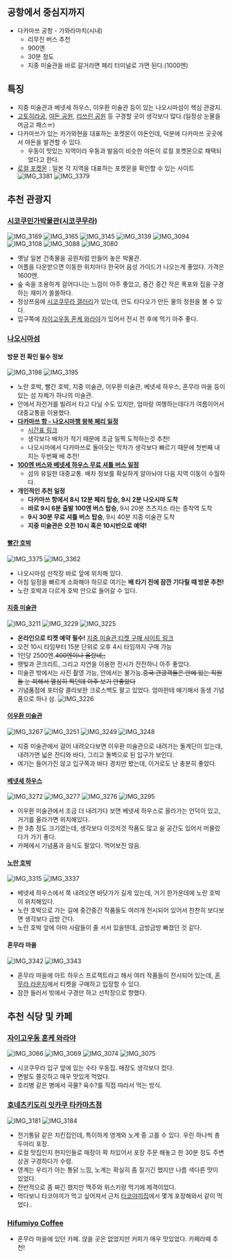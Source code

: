 ## 공항에서 중심지까지
- 다카마쓰 공항 - 가와라마치(시내)
  - 리무진 버스 추천
  - 900엔
  - 30분 정도
  - 지중 미술관을 바로 갈거라면 페리 터미널로 가면 된다.(1000엔)

## 특징
- 지중 미술관과 베넷세 하우스, 이우환 미술관 등이 있는 나오시마섬이 핵심 관광지.
- [고토히라궁](https://maps.app.goo.gl/MMfHEtPsz3NaYbxs9), [야돈 공원](https://maps.app.goo.gl/CpXKhS1DC8B8qW2VA), 
[리쓰린 공원](https://maps.app.goo.gl/hnBfMgmeRBEnc9QC9) 등 구경할 곳이 생각보다 많다.(일정상 눈물을 머금고 패스ㅠ)
- 다카마쓰가 있는 카가와현을 대표하는 포켓몬이 야돈인데, 덕분에 다카마쓰 곳곳에서 야돈을 발견할 수 있다.
  - 우동이 맛있는 지역이라 우동과 발음이 비슷한 야돈이 로컬 포켓몬으로 채택되었다고 한다.
- [로컬 포켓몬](https://local.pokemon.jp/ko/) : 일본 각 지역을 대표하는 포켓몬을 확인할 수 있는 사이트
![IMG_3381](https://github.com/user-attachments/assets/86458c4f-8ac5-400a-a381-26abebdaf81d)
![IMG_3379](https://github.com/user-attachments/assets/82ae5f27-f31b-42e7-bf37-e6f154e30e0c)

## 추천 관광지

### [시코쿠민가박물관(시코쿠무라)](https://maps.app.goo.gl/DNezQqy5WQdat3wE8)
![IMG_3169](https://github.com/user-attachments/assets/a0b215a5-79fe-4df8-86b9-fcdfa53c4d57)
![IMG_3165](https://github.com/user-attachments/assets/117170ca-fe5d-4f85-8c3c-c6cfbc7ecd45)
![IMG_3145](https://github.com/user-attachments/assets/30b87733-3f19-44d5-8a51-07d3bfd3b124)
![IMG_3139](https://github.com/user-attachments/assets/ec838a72-83b6-49c3-ada9-4897a4a18ef3)
![IMG_3094](https://github.com/user-attachments/assets/214bd35d-3c97-4d98-a3fb-c005f5588973)
![IMG_3108](https://github.com/user-attachments/assets/1fffa7ef-a0da-426f-9d4e-e97a6a88ba5f)
![IMG_3088](https://github.com/user-attachments/assets/942117cd-8b39-4398-ab0f-776e30e71dfd)
![IMG_3080](https://github.com/user-attachments/assets/99297ae5-a5fa-4c64-a7af-02fc30464202)
- 옛날 일본 건축물을 공원처럼 만들어 놓은 박물관.
- 어플을 다운받으면 이동한 위치마다 한국어 음성 가이드가 나오는게 좋았다. 가격은 1600엔.
- 숲 속을 조용하게 걸어다니는 느낌이 아주 좋았고, 중간 중간 작은 폭포와 집을 구경하는 재미가 쏠쏠하다.
- 정상쯔음에 [시코쿠무라 갤러리](https://maps.app.goo.gl/x2Jh9bN12c8aeHis8)가 있는데, 안도 타다오가 만든 물의 정원을 볼 수 있다.
- 입구쪽에 [자이고우동 혼케 와라야](https://maps.app.goo.gl/AuKFwA3eAPQCcbRi8)가 있어서 전시 전 후에 먹기 아주 좋다.

### [나오시마섬](https://naoshima.net/)
#### 방문 전 확인 필수 정보
![IMG_3198](https://github.com/user-attachments/assets/94363871-ea10-4778-a688-d3dbd1e66454)
![IMG_3195](https://github.com/user-attachments/assets/c97741be-5a77-479a-af6a-236448f63e90)
- 노란 호박, 빨간 호박, 지중 미술관, 이우환 미술관, 베넷세 하우스, 혼무라 마을 등이 있는 섬 자체가 하나의 미술관.
- 안에서 자전거를 빌려서 타고 다닐 수도 있지만, 엄마랑 여행하는데다가 여름이어서 대중교통을 이용했다.
- **[다카마쓰 항 - 나오시마행 왕복 페리 일정](https://maps.app.goo.gl/FNwwV1sXHJ9FW1Rh7)**
  - [시간표 링크](https://www.shikokukisen.com/instant/#route01)
  - 생각보다 배차가 적기 때문에 조금 일찍 도착하는것 추천!
  - 나오시마에서 다카마쓰로 돌아오는 막차가 생각보다 빠르기 때문에 첫번째 내지는 두번째 배 추천!
- **[100엔 버스와 베넷세 하우스 무료 셔틀 버스 일정](https://naoshima.net/wp-content/uploads/2021/12/4563647f03e0ac43f54a265e4a42cad2.pdf)**
  - 섬의 유일한 대중교통. 배차 정보를 확실하게 알아놔야 다음 지역 이동이 수월하다.
- **개인적인 추천 일정**
  - **다카마쓰 항에서 8시 12분 페리 탑승, 9시 2분 나오시마 도착**
  - **바로 9시 6분 출발 100엔 버스 탑승**, 9시 20분 츠츠지소 라는 종착역 도착
  - **9시 30분 무료 셔틀 버스 탑승**, 9시 40분 지중 미술관 도착
  - **지중 미술관은 오전 10시 혹은 10시반으로 예약!**

#### [빨간 호박](https://maps.app.goo.gl/Xw53nYFGz9w2HRta9)
![IMG_3375](https://github.com/user-attachments/assets/6259d356-8925-4fce-a7de-eefab9deb4af)
![IMG_3362](https://github.com/user-attachments/assets/65a19eb3-502f-48f7-ae44-75ea5a103b35)
- 나오시마섬 선착장 바로 앞에 위치해 있다.
- 아침 일정을 빠르게 소화해야 하므로 여기는 **배 타기 전에 잠깐 기다릴 때 방문 추천!**
- 노란 호박과 다르게 호박 안으로 들어갈 수 있다.

#### [지중 미술관](https://maps.app.goo.gl/GGprvPYKpsEhrHkw7)
![IMG_3211](https://github.com/user-attachments/assets/4122ce43-eeef-4dab-ad2a-b4b796c2a0a2)
![IMG_3229](https://github.com/user-attachments/assets/00233301-77c0-4190-8fb3-5c91d054f447)
![IMG_3225](https://github.com/user-attachments/assets/181a622d-1af5-4dfb-a4c8-40d9be2777d1)
- **온라인으로 티켓 예약 필수!** [지중 미술관 티켓 구매 사이트 링크](https://benesse-artsite.eventos.tokyo/web/portal/797/event/8483/module/booth/239565/176695)
- 오전 10시 타임부터 15분 단위로 오후 4시 타임까지 구매 가능
- 1인당 2500엔.~~400엔이나 올랐네;;~~
- 햇빛과 콘크리트, 그리고 자연을 이용한 전시가 잔잔하니 아주 좋았다.
- 미술관 밖에서는 사진 촬영 가능, 안에서는 불가능.~~중국 관광객들은 안에 있는 직원들 눈 피해서 열심히 찍던데 아주 보기 안좋았다~~
- 기념품점에 포터랑 콜라보한 크로스백도 팔고 있었다. 엄마한테 얘기해서 동생 기념품으로 하나 삼.
  ![IMG_3226](https://github.com/user-attachments/assets/04ed2522-9f55-476e-8cc7-1bf1a699dfd1)

#### [이우환 미술관](https://maps.app.goo.gl/ANexwNEEbarejkPJ9)
![IMG_3267](https://github.com/user-attachments/assets/4dc62b00-386a-419b-98b1-55d86573ef8f)
![IMG_3251](https://github.com/user-attachments/assets/39ea6883-ef6e-4b68-9770-770be04c288b)
![IMG_3249](https://github.com/user-attachments/assets/76b0539b-4e1f-4c82-a16d-17aaa6ec17bc)
![IMG_3248](https://github.com/user-attachments/assets/1140004e-553a-4840-b29b-c6eabf87df85)
- 지중 미술관에서 걸어 내려오다보면 이우환 미술관으로 내려가는 돌계단이 있는데, 내려가면 넓은 잔디와 바다, 그리고 돌벽으로 된 입구가 보인다.
- 여기는 들어가진 않고 입구쪽과 바다 경치만 봤는데, 이거로도 난 충분히 좋았다.

#### [베넷세 하우스](https://maps.app.goo.gl/sqmKUnwizZhccamCA)
![IMG_3272](https://github.com/user-attachments/assets/fd87b617-8720-4140-8f2c-c610b5bf48cc)
![IMG_3277](https://github.com/user-attachments/assets/7e45251a-5d5a-46d3-881f-b53e348360d3)
![IMG_3276](https://github.com/user-attachments/assets/e670f1d2-0443-4362-823e-7446c2bf3b8f)
![IMG_3295](https://github.com/user-attachments/assets/5a81fbe9-8b19-4a6f-b273-5ad62c3a1678)
- 이우환 미술관에서 조금 더 내려가다 보면 베넷세 하우스로 올라가는 언덕이 있고, 거기를 올라가면 위치해있다.
- 한 3층 정도 크기였는데, 생각보다 이것저것 작품도 많고 쉴 공간도 있어서 머물렀다가 가기 좋다.
- 카페에서 기념품과 음식도 팔았다. 먹어보진 않음.

#### [노란 호박](https://maps.app.goo.gl/4Yt5N5bRBTHTAZnB7)
![IMG_3315](https://github.com/user-attachments/assets/16941c98-e128-4d6d-8f46-aa02cb25c062)
![IMG_3337](https://github.com/user-attachments/assets/b511b5a1-435a-45e7-bd79-a21b00280ad0)
- 베넷세 하우스에서 쭉 내려오면 바닷가가 길게 있는데, 거기 한가운데에 노란 호박이 위치해있다.
- 노란 호박으로 가는 길에 중간중간 작품들도 여러개 전시되어 있어서 찬찬히 보다보면 생각보다 금방 간다.
- 노란 호박 앞에 아마 사람들이 줄 서서 있을텐데, 금방금방 빠졌던 것 같다.

#### 혼무라 마을
![IMG_3342](https://github.com/user-attachments/assets/7acfcbd8-5780-496f-b4c5-19c3f048ab05)
![IMG_3343](https://github.com/user-attachments/assets/e8285ba2-5acb-41ec-9e52-f991e5ab3e98)
- 혼무라 마을에 아트 하우스 프로젝트라고 해서 여러 작품들이 전시되어 있는데, [혼무라 라운지](https://maps.app.goo.gl/X2YKMJcmFie1sHHn9)에서 티켓을 구매하고 입장할 수 있다.
- 잠깐 들러서 밖에서 구경만 하고 선착장으로 향했다.

## 추천 식당 및 카페

### [자이고우동 혼케 와라야](https://maps.app.goo.gl/AuKFwA3eAPQCcbRi8)
![IMG_3066](https://github.com/user-attachments/assets/cd90be1e-32f8-494a-a4bd-bd91d6065648)
![IMG_3069](https://github.com/user-attachments/assets/b29966ba-1994-40ca-9fae-fe1ae22d6e1b)
![IMG_3074](https://github.com/user-attachments/assets/83ced4b0-dad0-4946-baa9-da0d5ce24601)
![IMG_3075](https://github.com/user-attachments/assets/06a88d37-841e-4c73-a8f0-db15f5db18e2)
- 시코쿠무라 입구 앞에 있는 수타 우동집. 매장도 생각보다 컸다.
- 면발도 쫄깃하고 매우 맛있게 먹었다.
- 호리병 같은 병에서 국물? 육수?를 직접 따라서 먹는 방식.

### [호네츠키도리 잇카쿠 타카마츠점](https://maps.app.goo.gl/TBtmxXxLHoKoHM4N8)
![IMG_3181](https://github.com/user-attachments/assets/1e4f007e-c8a8-47e5-a35b-a3866d310c24)
![IMG_3184](https://github.com/user-attachments/assets/43a5001a-b3b0-44f7-8178-74ae320eb02e)
- 전기통닭 같은 치킨집인데, 특이하게 영계와 노계 중 고를 수 있다. 우린 하나씩 총 두마리 포장.
- 로컬 맛집인지 현지인들로 매장이 꽉 차있어서 포장 주문 해놓고 한 30분 정도 주변 상권 구경하다가 수령.
- 영계는 우리가 아는 통닭 느낌, 노계는 확실히 좀 질기긴 했지만 나름 색다른 맛이 있었다.
- 전반적으로 좀 짜긴 했지만 맥주와 위스키랑 먹기에 제격이었다.
- 먹다보니 타코야끼가 먹고 싶어져서 근처 [타코야끼집](https://maps.app.goo.gl/JHCu14PFYRjV5JQT7)에서 몇개 포장해와서 같이 먹었다..

### [Hifumiyo Coffee](https://maps.app.goo.gl/PuDL6h5jszwemhSG8)
- 혼무라 마을에 있던 카페. 앉을 곳은 없었지만 커피가 매우 맛있었다. 카페라떼 추천!